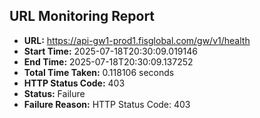 ## URL Monitoring Report

- **URL:** https://api-gw1-prod1.fisglobal.com/gw/v1/health
- **Start Time:** 2025-07-18T20:30:09.019146
- **End Time:** 2025-07-18T20:30:09.137252
- **Total Time Taken:** 0.118106 seconds
- **HTTP Status Code:** 403
- **Status:** Failure
- **Failure Reason:** HTTP Status Code: 403
